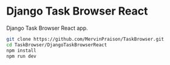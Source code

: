 # Django Task Browser React 

Django Task Browser React app.

```sh
git clone https://github.com/MervinPraison/TaskBrowser.git
cd TaskBrowser/DjangoTaskBrowserReact
npm install
npm run dev
```